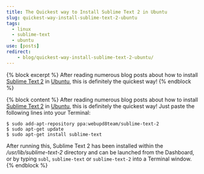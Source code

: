 ```yaml
---
title: The Quickest way to Install Sublime Text 2 in Ubuntu
slug: quickest-way-install-sublime-text-2-ubuntu
tags:
  - linux
  - sublime-text
  - ubuntu
use: [posts]
redirect:
    - blog/quickest-way-install-sublime-text-2-ubuntu/
---
```

{% block excerpt %}
After reading numerous blog posts about how to install [Sublime Text 2](http://www.sublimetext.com/2 "Sublime Text 2") in [Ubuntu](http://www.ubuntu.com/2 "Ubuntu"), this is definitely the quickest way!
{% endblock %}

{% block content %}
After reading numerous blog posts about how to install [Sublime Text 2](http://www.sublimetext.com/2 "Sublime Text 2") in [Ubuntu](http://www.ubuntu.com/2 "Ubuntu"), this is definitely the quickest way! Just paste the following lines into your Terminal:

```language-bash
$ sudo add-apt-repository ppa:webupd8team/sublime-text-2
$ sudo apt-get update
$ sudo apt-get install sublime-text
```

After running this, Sublime Text 2 has been installed within the */usr/lib/sublime-text-2* directory and can be launched from the Dashboard, or by typing `subl`, `sublime-text` or `sublime-text-2` into a Terminal window.
{% endblock %}
